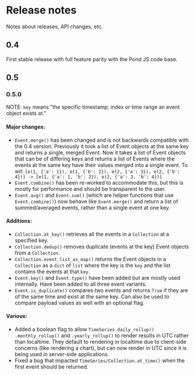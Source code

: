 # Release notes

Notes about releases, API changes, etc.

## 0.4

First stable release with full feature parity with the Pond JS code base.

## 0.5

### 0.5.0

NOTE: `key` means "the specific timestamp, index or time range an event object exists at."

#### Major changes:

* `Event.merge()` has been changed and is not backwards compatible with the 0.4 version. Previously it took a list of Event objects at the same key and returns a single, merged Event. Now it takes a list of Event objects that can be of differing keys and returns a list of Events where the events at the same key have their values merged into a single event. To wit: `[e(1, {'a': 1}), e(1, {'b': 2}), e(2, {'a': 3}), e(2, {'b': 4})] -> [e(1, {'a': 1, 'b': 2}), e(2, {'a': 3, 'b': 4})]`
* `Event.combine()` has been re-worked to accommodate this, but this is mostly for performance and should be transparent to the user.
* `Event.avg()` and `Event.sum()` (which are helper functions that use `Event.combine()`) now behave like `Event.merge()` and return a list of summed/averaged events, rather than a single event at one key.

#### Additions:

* `Collection.at_key()` retrieves all the events in a `Collection` at a specified key.
* `Collection.dedup()` removes duplicate (events at the key) Event objects from a `Collection`.
* `Collection.event_list_as_map()` returns the Event objects in a `Collection` as a `dict` of `list` where the key is the `key` and the list contains the events at that `key`.
* `Event.key()` and `Event.type()` have been added but are mostly used internally. Have been added to all three event variants.
* `Event.is_duplicate()` compares two events and returns `True` if they are of the same time and exist at the same key. Can also be used to compare payload values as well with an optional flag.

#### Various:

* Added a boolean flag to allow `TimeSeries.daily_rollup()` `.monthly_rollup()` and `.yearly_rollup()` to render results in UTC rather than localtime. They default to rendering in localtime due to client-side concerns (like rendering a chart), but can now render in UTC since it is being used in server-side applications.
* Fixed a bug that impacted `TimeSeries/Collection.at_time()` when the first event should be returned.
